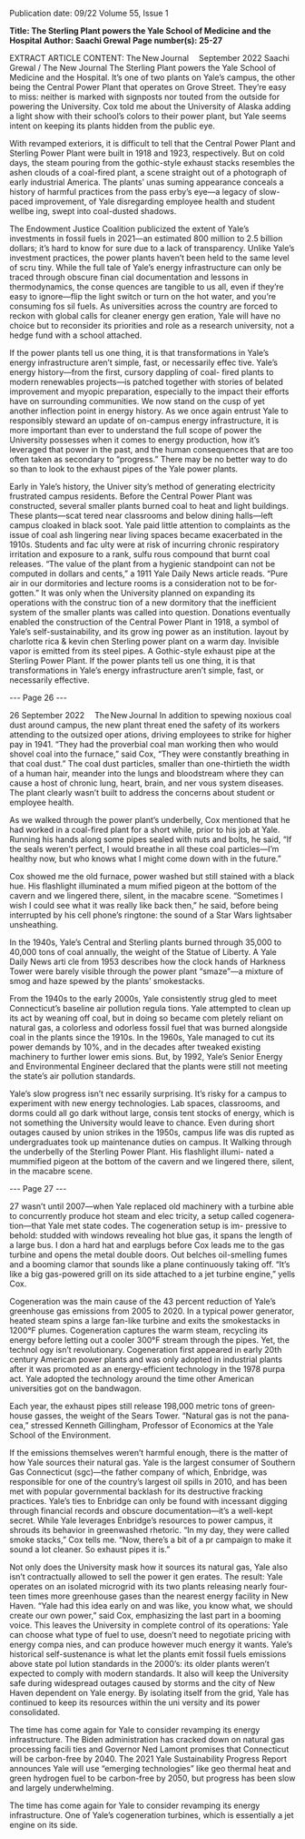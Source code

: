 Publication date: 09/22
Volume 55, Issue 1

**Title: The Sterling Plant powers the Yale School of Medicine and the Hospital**
**Author: Saachi Grewal**
**Page number(s): 25-27**

EXTRACT ARTICLE CONTENT:
The New Journal      September 2022
Saachi Grewal / The New Journal
The Sterling Plant powers
the Yale School of Medicine 
and the Hospital. It’s one of two 
plants on Yale’s campus, the other 
being the Central Power Plant 
that operates on Grove Street. 
They’re easy to miss: neither is 
marked with signposts nor touted 
from the outside for powering the 
University. Cox told me about the 
University of Alaska adding a light 
show with their school’s colors to 
their power plant, but Yale seems 
intent on keeping its plants hidden 
from the public eye.


With revamped exteriors, it 
is difficult to tell that the Central 
Power Plant and Sterling Power 
Plant were built in 1918 and 1923, 
respectively. But on cold days, the 
steam pouring from the gothic-style 
exhaust stacks resembles the ashen 
clouds of a coal-fired plant, a scene 
straight out of a photograph of early 
industrial America. The plants’ unas­
suming appearance conceals a history 
of harmful practices from the pass­
erby’s eye—a legacy of slow-paced 
improvement, of Yale disregarding 
employee health and student wellbe­
ing, swept into coal-dusted shadows.


The Endowment Justice 
Coalition publicized the extent 
of Yale’s investments in fossil 
fuels in 2021—an estimated 800 
million to 2.5 billion dollars; it’s 
hard to know for sure due to a 
lack of transparency. Unlike 
Yale’s 
investment 
practices, 
the power plants haven’t been 
held to the same level of scru­
tiny. While the full tale of Yale’s 
energy infrastructure can only be 
traced through obscure finan­
cial documentation and lessons 
in thermodynamics, the conse­
quences are tangible to us all, 
even if they’re easy to ignore—flip 
the light switch or turn on the hot 
water, and you’re consuming fos­
sil fuels. As universities across the 
country are forced to reckon with 
global calls for cleaner energy gen­
eration, Yale will have no choice 
but to reconsider its priorities and 
role as a research university, not a 
hedge fund with a school attached.


If the power plants tell us one 
thing, it is that transformations in 
Yale’s energy infrastructure aren’t 
simple, fast, or necessarily effec­
tive. Yale’s energy history—from 
the first, cursory dappling of coal-
fired plants to modern renewables 
projects—is patched together with 
stories of belated improvement 
and myopic preparation, especially 
to the impact their efforts have on 
surrounding communities. We now 
stand on the cusp of yet another 
inflection point in energy history. 
As we once again entrust Yale to 
responsibly steward an update of 
on-campus energy infrastructure, 
it is more important than ever to 
understand the full scope of power 
the University possesses when it 
comes to energy production, how 
it’s leveraged that power in the past, 
and the human consequences that 
are too often taken as secondary to
“progress.” There may be no better way 
to do so than to look to the exhaust 
pipes of the Yale power plants.


Early in Yale’s history, the Univer­
sity’s method of generating electricity 
frustrated campus residents. Before the 
Central Power Plant was constructed, 
several smaller plants burned coal to heat 
and light buildings. These plants—scat­
tered near classrooms and below dining 
halls—left campus cloaked in black soot. 
Yale paid little attention 
to complaints as the issue of 
coal ash lingering near living 
spaces became exacerbated in 
the 1910s. Students and fac­
ulty were at risk of incurring 
chronic respiratory irritation 
and exposure to a rank, sulfu­
rous compound that burnt coal 
releases. “The value of the plant 
from a hygienic standpoint can­
not be computed in dollars and 
cents,” a 1911 Yale Daily News 
article reads. “Pure air in our 
dormitories and lecture rooms 
is a consideration not to be for­
gotten.” It was only when the 
University planned on expanding 
its operations with the construc­
tion of a new dormitory that the 
inefficient system of the smaller 
plants was called into question. 
Donations eventually enabled the 
construction of the Central Power 
Plant in 1918, a symbol of Yale’s 
self-sustainability, and its grow­
ing power as an institution. 
layout by charlotte rica & kevin chen
Sterling power plant on a warm day. Invisible 
vapor is emitted from its steel pipes.
A Gothic-style exhaust
pipe at the Sterling Power Plant.
If the power plants tell 
us one thing, it is that 
transformations in Yale’s 
energy infrastructure 
aren’t simple, fast,
or necessarily effective.


--- Page 26 ---

26
September 2022      The New Journal
In addition to spewing 
noxious coal dust around 
campus, the new plant threat­
ened the safety of its workers 
attending to the outsized oper­
ations, driving employees to 
strike for higher pay in 1941. 
“They had the proverbial coal 
man working then who would 
shovel coal into the furnace,” 
said Cox, “They were constantly 
breathing in that coal dust.” 
The coal dust particles, smaller 
than one-thirtieth the width of 
a human hair, meander into the 
lungs and bloodstream where 
they can cause a host of chronic 
lung, heart, brain, and ner­
vous system diseases. The plant 
clearly wasn’t built to address 
the concerns about student or 
employee health.


As we walked through 
the power plant’s underbelly, 
Cox mentioned that he had 
worked in a coal-fired plant for 
a short while, prior to his job at 
Yale. Running his hands along 
some pipes sealed with nuts 
and bolts, he said, “If the seals 
weren’t perfect, I would breathe 
in all these coal particles—I’m 
healthy now, but who knows 
what I might come down with 
in the future.”


Cox showed me the old 
furnace, power washed but still 
stained with a black hue. His 
flashlight illuminated a mum­
mified pigeon at the bottom of 
the cavern and we lingered there, 
silent, in the macabre scene. 
“Sometimes I wish I could see 
what it was really like back then,” 
he said, before being interrupted 
by his cell phone’s ringtone: the 
sound of a Star Wars lightsaber 
unsheathing.


In the 1940s, Yale’s Central 
and Sterling plants burned through
35,000 to 40,000 tons of coal 
annually, the weight of the Statue 
of Liberty. A Yale Daily News arti­
cle from 1953 describes how the 
clock hands of Harkness Tower 
were barely visible through the 
power plant “smaze”—a mixture of 
smog and haze spewed by the 
plants’ smokestacks. 


From the 1940s to the early 
2000s, Yale consistently strug­
gled to meet Connecticut’s 
baseline air pollution regula­
tions. Yale attempted to clean 
up its act by weaning off coal, 
but in doing so became com­
pletely reliant on natural gas, a 
colorless and odorless fossil fuel 
that was burned alongside coal 
in the plants since the 1910s. In 
the 1960s, Yale managed to cut 
its power demands by 10%, and in 
the decades after tweaked existing 
machinery to further lower emis­
sions. But, by 1992, Yale’s Senior 
Energy 
and 
Environmental 
Engineer declared that the plants 
were still not meeting the state’s air 
pollution standards. 


Yale’s slow progress isn’t nec­
essarily surprising. It’s risky for a 
campus to experiment with new 
energy technologies. Lab spaces, 
classrooms, and dorms could all 
go dark without large, consis­
tent stocks of energy, which is not 
something the University would 
leave to chance. Even during short 
outages caused by union strikes 
in the 1950s, campus life was dis­
rupted as undergraduates took up 
maintenance duties on campus. It 
Walking through the underbelly of the Sterling Power Plant.
His flashlight illumi-
nated a mummified 
pigeon at the bottom 
of the cavern and we 
lingered there, silent, 
in the macabre scene.


--- Page 27 ---

27
wasn’t until 2007—when Yale 
replaced old machinery with 
a turbine able to concurrently 
produce hot steam and elec­
tricity, a setup called cogenera­
tion—that Yale met state codes. 
The cogeneration setup is im-
pressive to behold: studded with 
windows revealing hot blue gas, it 
spans the length of a large bus. I 
don a hard hat and earplugs before 
Cox leads me to the gas turbine 
and opens the metal double doors. 
Out belches ­oil-smelling fumes 
and a booming clamor that sounds 
like a plane continuously taking 
off. “It’s like a big gas-powered grill 
on its side attached to a jet turbine 
engine,” yells Cox.


Cogeneration was the main 
cause of the 43 percent reduction 
of Yale’s greenhouse gas emissions 
from 2005 to 2020. In a typical 
power generator, heated steam spins 
a large fan-like turbine and exits 
the smokestacks in 1200°F plumes. 
Cogeneration captures the warm 
steam, recycling its energy before 
letting out a cooler 300°F stream 
through the pipes. Yet, the technol­
ogy isn’t revolutionary. Cogeneration 
first appeared in early 20th century 
American power plants and was only 
adopted in industrial plants after it 
was promoted as an energy-efficient 
technology in the 1978 purpa act. 
Yale adopted the technology around 
the time other American universities 
got on the bandwagon.


Each year, the exhaust pipes still 
release 198,000 metric tons of green­
house gasses, the weight of the Sears 
Tower. “Natural gas is not the pana­
cea,” stressed Kenneth Gillingham, 
Professor of Economics at the Yale 
School of the Environment. 


If the emissions themselves weren’t 
harmful enough, there is the matter of 
how Yale sources their natural gas. Yale 
is the largest consumer of Southern 
Gas Connecticut (sgc)—the father 
company of which, Enbridge, 
was responsible for one of the 
country’s largest oil spills in 
2010, and has been met with 
popular 
governmental 
backlash for its destructive 
fracking practices. Yale’s ties 
to Enbridge can only be found 
with incessant digging through 
financial records and obscure 
documentation—it’s a well-kept 
secret. While Yale leverages 
Enbridge’s resources to power 
campus, it shrouds its behavior 
in greenwashed rhetoric. “In my 
day, they were called smoke­
stacks,” Cox tells me. “Now, 
there’s a bit of a pr campaign to 
make it sound a lot cleaner. So 
exhaust pipes it is.”


Not only does the University 
mask how it sources its natural 
gas, Yale also isn’t contractually 
allowed to sell the power it gen­
erates. The result: Yale operates 
on an isolated microgrid with its 
two plants releasing nearly four­
teen times more greenhouse gases 
than the nearest energy facility in 
New Haven. “Yale had this idea 
early on and was like, you know 
what, we should create our own 
power,” said Cox, emphasizing the 
last part in a booming voice. This 
leaves the University in complete 
control of its operations: Yale 
can choose what type of fuel to 
use, doesn’t need to negotiate 
pricing with energy compa­
nies, and can produce however 
much energy it wants. Yale’s 
historical 
self-sustenance 
is 
what let the plants emit fossil 
fuels emissions above state pol­
lution standards in the 2000’s: its 
older plants weren’t expected to 
comply with modern standards. 
It also will keep the University 
safe during widespread outages 
caused by storms and the city of 
New Haven dependent on Yale 
energy. By isolating itself from 
the grid, Yale has continued to 
keep its resources within the uni­
versity and its power consolidated.


The time has come again for 
Yale to consider revamping its 
energy infrastructure. The Biden 
administration has cracked down 
on natural gas processing facili­
ties and Governor Ned Lamont 
promises that Connecticut will 
be carbon-free by 2040. The 2021 
Yale 
Sustainability 
Progress 
Report announces Yale will use 
“emerging technologies” like geo­
thermal heat and green hydrogen 
fuel to be carbon-free by 2050, but 
progress has been slow and largely 
underwhelming.


The time has come 
again for Yale to 
consider revamping 
its energy 
infrastructure.
One of Yale’s cogeneration turbines, which is essentially a jet engine on its side.